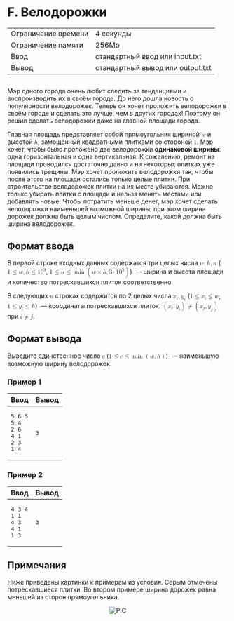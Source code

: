 <div class="problem-statement">
   <div class="header">
      <h1 class="title">F. Велодорожки</h1>
      <table>
         <tr class="time-limit">
            <td class="property-title">Ограничение времени</td>
            <td>4&nbsp;секунды</td>
         </tr>
         <tr class="memory-limit">
            <td class="property-title">Ограничение памяти</td>
            <td>256Mb</td>
         </tr>
         <tr class="input-file">
            <td class="property-title">Ввод</td>
            <td colspan="1">стандартный ввод или input.txt</td>
         </tr>
         <tr class="output-file">
            <td class="property-title">Вывод</td>
            <td colspan="1">стандартный вывод или output.txt</td>
         </tr>
      </table>
   </div>
   <h2></h2>
   <div class="legend"> Мэр одного города очень любит следить за тенденциями и воспроизводить их в своём городе. До него дошла новость о популярности
      велодорожек. Теперь он хочет проложить велодорожки в своём городе и сделать это лучше, чем в других городах! Поэтому он решил
      сделать велодорожки даже на главной площади города. <!--l. 49-->
      <p style="text-indent: 0em;">Главная площадь представляет собой прямоугольник шириной <!--l. 49--><math display="inline" style="text-indent:
      0em;" xmlns="http://www.w3.org/1998/Math/MathML"><mi>w</mi></math> и высотой <!--l. 49--><math display="inline" style="text-indent:
      0em;" xmlns="http://www.w3.org/1998/Math/MathML"><mi>h</mi></math>, замощённый квадратными плитками со стороной <!--l. 49--><math
      display="inline" style="text-indent: 0em;" xmlns="http://www.w3.org/1998/Math/MathML"><mn>1</mn></math>. Мэр хочет, чтобы
      было проложено две велодорожки <span style="font-weight: bold;">одинаковой ширины</span>: одна горизонтальная и одна вертикальная.
      К сожалению, ремонт на площади проводился достаточно давно и на некоторых плитках уже появились трещины. Мэр хочет проложить
      велодорожки так, чтобы после этого на площади остались только целые плитки. При строительстве велодорожек плитки на их месте
      убираются. Можно только убирать плитки с площади и нельзя менять местами или добавлять новые. Чтобы потратить меньше денег,
      мэр хочет сделать велодорожки наименьшей возможной ширины, при этом ширина дорожек должна быть целым числом. Определите, какой
      должна быть ширина велодорожек. </p>
      
   </div>
   <h2>Формат ввода</h2>
   <div class="input-specification"> В первой строке входных данных содержатся три целых числа <!--l. 52--><math display="inline" style="text-indent: 0em;" xmlns="http://www.w3.org/1998/Math/MathML"><mi>w</mi><mo>,</mo><mi>h</mi><mo>,</mo><mi>n</mi></math>
      (<!--l. 52--><math display="inline" style="text-indent: 0em;" xmlns="http://www.w3.org/1998/Math/MathML"><mn>1</mn> <mo>≤</mo>
      <mi>w</mi><mo>,</mo><mi>h</mi> <mo>≤</mo> <mn>1</mn><msup><mrow><mn>0</mn></mrow><mrow><mn>9</mn></mrow></msup></math>, <!--l.
      52--><math display="inline" style="text-indent: 0em;" xmlns="http://www.w3.org/1998/Math/MathML"><mn>1</mn> <mo>≤</mo> <mi>n</mi>
      <mo>≤</mo><mo> min</mo><mrow><mo>(</mo><mrow><mi>w</mi> <mo>×</mo> <mi>h</mi><mo>,</mo><mn>3</mn> <mo>⋅</mo> <mn>1</mn><msup><mrow><mn>0</mn></mrow><mrow><mn>5</mn></mrow></msup></mrow><mo>)</mo></mrow></math>)
      &nbsp;— ширина и высота площади и количество потрескавшихся плиток соответственно. <!--l. 54-->
      <p style="text-indent: 0em;">В следующих <!--l. 54--><math display="inline" style="text-indent: 0em;" xmlns="http://www.w3.org/1998/Math/MathML"><mi>n</mi></math>
      строках содержится по 2 целых числа <!--l. 54--><math display="inline" style="text-indent: 0em;" xmlns="http://www.w3.org/1998/Math/MathML"><msub><mrow><mi>x</mi></mrow><mrow><mi>i</mi></mrow></msub><mo>,</mo><msub><mrow><mi>y</mi></mrow><mrow><mi>i</mi></mrow></msub></math>
      (<!--l. 54--><math display="inline" style="text-indent: 0em;" xmlns="http://www.w3.org/1998/Math/MathML"><mn>1</mn> <mo>≤</mo>
      <msub><mrow><mi>x</mi></mrow><mrow><mi>i</mi></mrow></msub> <mo>≤</mo> <mi>w</mi></math>, <!--l. 54--><math display="inline"
      style="text-indent: 0em;" xmlns="http://www.w3.org/1998/Math/MathML"><mn>1</mn> <mo>≤</mo> <msub><mrow><mi>y</mi></mrow><mrow><mi>i</mi></mrow></msub>
      <mo>≤</mo> <mi>h</mi></math>) &nbsp;— координаты потрескавшихся плиток. <!--l. 54--><math display="inline" style="text-indent:
      0em;" xmlns="http://www.w3.org/1998/Math/MathML"><mrow><mo>(</mo><mrow><msub><mrow><mi>x</mi></mrow><mrow><mi>i</mi></mrow></msub><mo>,</mo><msub><mrow><mi>y</mi></mrow><mrow><mi>i</mi></mrow></msub></mrow><mo>)</mo></mrow><mo>≠</mo><mrow><mo>(</mo><mrow><msub><mrow><mi>x</mi></mrow><mrow><mi>j</mi></mrow></msub><mo>,</mo><msub><mrow><mi>y</mi></mrow><mrow><mi>j</mi></mrow></msub></mrow><mo>)</mo></mrow></math>
      при <!--l. 54--><math display="inline" style="text-indent: 0em;" xmlns="http://www.w3.org/1998/Math/MathML"><mi>i</mi><mo>≠</mo><mi>j</mi></math>.
      </p>
      
   </div>
   <h2>Формат вывода</h2>
   <div class="output-specification"> Выведите единственное число <!--l. 57--><math display="inline" style="text-indent: 0em;" xmlns="http://www.w3.org/1998/Math/MathML"><mi>c</mi></math>
      (<!--l. 57--><math display="inline" style="text-indent: 0em;" xmlns="http://www.w3.org/1998/Math/MathML"><mn>1</mn> <mo>≤</mo>
      <mi>c</mi> <mo>≤</mo><mo> min</mo><mrow><mo>(</mo><mrow><mi>w</mi><mo>,</mo><mi>h</mi></mrow><mo>)</mo></mrow></math>) &nbsp;—
      наименьшую возможную ширину велодорожек. 
   </div>
   <h3>Пример 1</h3>
   <table class="sample-tests">
      <thead>
         <tr>
            <th>Ввод</th>
            <th>Вывод</th>
         </tr>
      </thead>
      <tbody>
         <tr>
            <td><pre>5 6 5
5 4
2 6
4 1
2 3
1 4
</pre></td>
            <td><pre>3
</pre></td>
         </tr>
      </tbody>
   </table>
   <h3>Пример 2</h3>
   <table class="sample-tests">
      <thead>
         <tr>
            <th>Ввод</th>
            <th>Вывод</th>
         </tr>
      </thead>
      <tbody>
         <tr>
            <td><pre>4 3 4
1 1
4 3
4 1
1 3
</pre></td>
            <td><pre>3
</pre></td>
         </tr>
      </tbody>
   </table>
   <h2>Примечания</h2>
   <div class="notes"> Ниже приведены картинки к примерам из условия. Серым отмечены потрескавшиеся плитки. Во втором примере ширина дорожек равна
      меньшей из сторон прямоугольника. <div style="margin-left: 1em; margin-right: 1em; text-align: center;">
      <!--l. 62-->
      <p style="text-indent: 0em;">
      <!--l. 63-->
      </p><p style="text-indent: 0em;"><img alt="PIC" src="/testsys/statement-image?imageId=bcb7434301c02a4a5dea832a3d38b7de2d9b720fd9294bfc6fbbf564a9759242"></p>
      <p></p>
      </div>
      